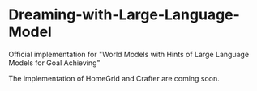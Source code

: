# Dreaming-with-Large-Language-Model
Official implementation for "World Models with Hints of Large Language Models for Goal Achieving"

The implementation of HomeGrid and Crafter are coming soon.
